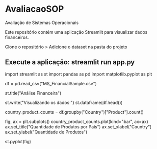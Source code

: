 # AvaliacaoSOP
Avaliação de Sistemas Operacionais

Este repositório contém uma aplicação Streamlit para visualizar dados financeiros.

Clone o repositório > Adicione o dataset na pasta do projeto

Execute a aplicação: streamlit run app.py
-----------------------------------------

import streamlit as st
import pandas as pd
import matplotlib.pyplot as plt

df = pd.read_csv("MS_FinancialSample.csv")

st.title("Análise Financeira")

st.write("Visualizando os dados:")
st.dataframe(df.head())

country_product_counts = df.groupby("Country")["Product"].count()

fig, ax = plt.subplots()
country_product_counts.plot(kind="bar", ax=ax)
ax.set_title("Quantidade de Produtos por País")
ax.set_xlabel("Country")
ax.set_ylabel("Quantidade de Produtos")

st.pyplot(fig)
